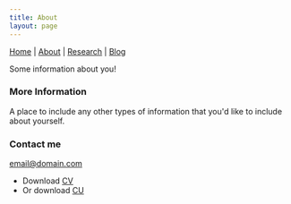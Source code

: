 ```yaml
---
title: About
layout: page
---
```


[Home](index.md) | [About](about.md) | [Research](research.md) | [Blog](blog.md) 

Some information about you!

### More Information

A place to include any other types of information that you'd like to include about yourself.

### Contact me

[email@domain.com](mailto:email@domain.com)


- Download [CV](cv.pdf)
- Or download [CU](whatever.com)
